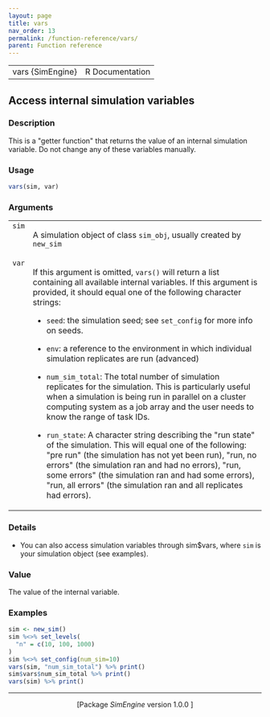 ```yaml
---
layout: page
title: vars 
nav_order: 13 
permalink: /function-reference/vars/
parent: Function reference
---
```



<table width="100%" summary="page for vars {SimEngine}"><tr><td>vars {SimEngine}</td><td style="text-align: right;">R Documentation</td></tr></table>

<h2>Access internal simulation variables</h2>

<h3>Description</h3>

<p>This is a &quot;getter function&quot; that returns the value of an
internal simulation variable. Do not change any of these variables
manually.
</p>


<h3>Usage</h3>

```R
vars(sim, var)
```


<h3>Arguments</h3>

<table summary="R argblock">
<tr valign="top"><td><span style='font-family:&quot;SFMono-Regular&quot;,Menlo,Consolas,Monospace; font-size:0.85em'>sim</span></td>
<td>
<p>A simulation object of class <span style='font-family:&quot;SFMono-Regular&quot;,Menlo,Consolas,Monospace; font-size:0.85em'>sim_obj</span>, usually created by
<span style='font-family:&quot;SFMono-Regular&quot;,Menlo,Consolas,Monospace; font-size:0.85em'>new_sim</span></p>
</td></tr>
<tr valign="top"><td><span style='font-family:&quot;SFMono-Regular&quot;,Menlo,Consolas,Monospace; font-size:0.85em'>var</span></td>
<td>
<p>If this argument is omitted, <span style='font-family:&quot;SFMono-Regular&quot;,Menlo,Consolas,Monospace; font-size:0.85em'>vars()</span> will return a list
containing all available internal variables. If this argument is
provided, it should equal one of the following character strings:
</p>

<ul>
<li><p><span style='font-family:&quot;SFMono-Regular&quot;,Menlo,Consolas,Monospace; font-size:0.85em'>seed</span>: the simulation seed; see <span style='font-family:&quot;SFMono-Regular&quot;,Menlo,Consolas,Monospace; font-size:0.85em'>set_config</span> for
more info on seeds.
</p>
</li>
<li><p><span style='font-family:&quot;SFMono-Regular&quot;,Menlo,Consolas,Monospace; font-size:0.85em'>env</span>: a reference to the environment in which individual
simulation replicates are run (advanced)
</p>
</li>
<li><p><span style='font-family:&quot;SFMono-Regular&quot;,Menlo,Consolas,Monospace; font-size:0.85em'>num_sim_total</span>: The total number of simulation replicates
for the simulation. This is particularly useful when a simulation is
being run in parallel on a cluster computing system as a job array and
the user needs to know the range of task IDs.
</p>
</li>
<li><p><span style='font-family:&quot;SFMono-Regular&quot;,Menlo,Consolas,Monospace; font-size:0.85em'>run_state</span>: A character string describing the &quot;run state&quot; of
the simulation. This will equal one of the following: &quot;pre run&quot; (the
simulation has not yet been run), &quot;run, no errors&quot; (the simulation ran
and had no errors), &quot;run, some errors&quot; (the simulation ran and had some
errors), &quot;run, all errors&quot; (the simulation ran and all replicates had
errors).
</p>
</li></ul>
</td></tr>
</table>


<h3>Details</h3>


<ul>
<li><p>You can also access simulation variables through sim$vars, where
<span style='font-family:&quot;SFMono-Regular&quot;,Menlo,Consolas,Monospace; font-size:0.85em'>sim</span> is your simulation object (see examples).
</p>
</li></ul>



<h3>Value</h3>

<p>The value of the internal variable.
</p>


<h3>Examples</h3>

```R
sim <- new_sim()
sim %<>% set_levels(
  "n" = c(10, 100, 1000)
)
sim %<>% set_config(num_sim=10)
vars(sim, "num_sim_total") %>% print()
sim$vars$num_sim_total %>% print()
vars(sim) %>% print()
```

<hr /><div style="text-align: center;">[Package <em>SimEngine</em> version 1.0.0 ]</div>
